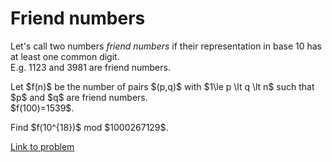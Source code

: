# Friend numbers

<p>
Let's call two numbers  <i>friend numbers</i> if their representation in base 10 has at least one common digit.<br /> E.g. 1123 and 3981 are friend numbers. 
</p>
<p>
Let $f(n)$ be the number of pairs $(p,q)$ with $1\le p \lt q \lt n$ such that $p$ and $q$ are friend numbers.<br />
$f(100)=1539$.
</p>
<p>
Find $f(10^{18})$ mod $1000267129$.
</p>

[Link to problem](https://projecteuler.net/problem=612)
